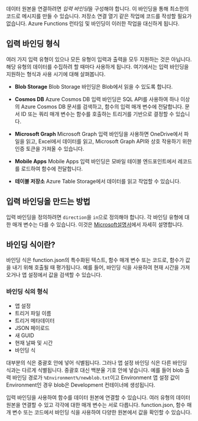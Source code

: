 데이터 원본을 연결하려면 *입력 바인딩*을 구성해야 합니다. 이 바인딩을 통해 최소한의 코드로 메시지를 만들 수 있습니다. 저장소 연결 열기 같은 작업에 코드를 작성할 필요가 없습니다. Azure Functions 런타임 및 바인딩이 이러한 작업을 대신하게 됩니다.

## <a name="input-binding-types"></a>입력 바인딩 형식

여러 가지 입력 유형이 있으나 모든 유형이 입력과 출력을 모두 지원하는 것은 아닙니다. 해당 유형의 데이터를 수집하려 할 때마다 사용하게 됩니다. 여기에서는 입력 바인딩을 지원하는 형식과 사용 시기에 대해 살펴봅니다.

- **Blob Storage** Blob Storage 바인딩은 Blob에서 읽을 수 있도록 합니다.

- **Cosmos DB** Azure Cosmos DB 입력 바인딩은 SQL API를 사용하여 하나 이상의 Azure Cosmos DB 문서를 검색하고, 함수의 입력 매개 변수에 전달합니다. 문서 ID 또는 쿼리 매개 변수는 함수를 호출하는 트리거를 기반으로 결정할 수 있습니다.

- **Microsoft Graph** Microsoft Graph 입력 바인딩을 사용하면 OneDrive에서 파일을 읽고, Excel에서 데이터를 읽고, Microsoft Graph API와 상호 작용하기 위한 인증 토큰을 가져올 수 있습니다.
- **Mobile Apps** Mobile Apps 입력 바인딩은 모바일 테이블 엔드포인트에서 레코드를 로드하여 함수에 전달합니다.

- **테이블 저장소** Azure Table Storage에서 데이터를 읽고 작업할 수 있습니다.

## <a name="how-to-create-an-input-binding"></a>입력 바인딩을 만드는 방법

입력 바인딩을 정의하려면 `direction`을 `in`으로 정의해야 합니다.
각 바인딩 유형에 대한 매개 변수는 다를 수 있습니다. 이것은 [Microsoft설명서](https://docs.microsoft.com/azure/azure-functions/functions-triggers-bindings#supported-bindings?azure-portal=true)에서 자세히 설명합니다.

## <a name="what-is-a-binding-expression"></a>바인딩 식이란?

바인딩 식은 function.json의 특수화된 텍스트, 함수 매개 변수 또는 코드로, 함수가 값을 내기 위해 호출될 때 평가됩니다. 예를 들어, 바인딩 식을 사용하여 현재 시간을 가져오거나 앱 설정에서 값을 검색할 수 있습니다.

### <a name="types-of-binding-expressions"></a>바인딩 식의 형식

- 앱 설정
- 트리거 파일 이름
- 트리거 메타데이터
- JSON 페이로드
- 새 GUID
- 현재 날짜 및 시간
- 바인딩 식

대부분의 식은 중괄호 안에 넣어 식별됩니다. 그러나 앱 설정 바인딩 식은 다른 바인딩 식과는 다르게 식별됩니다. 중괄호 대신 백분율 기호 안에 넣습니다. 예를 들어 blob 출력 바인딩 경로가 `%Environment%/newblob.txt`이고 Environment 앱 설정 값이 Environment인 경우 blob은 Development 컨테이너에 생성됩니다.

입력 바인딩을 사용하여 함수를 데이터 원본에 연결할 수 있습니다. 여러 유형의 데이터 원본을 연결할 수 있고 각각에 대한 매개 변수는 서로 다릅니다. function.json, 함수 매개 변수 또는 코드에서 바인딩 식을 사용하여 다양한 원본에서 값을 확인할 수 있습니다.